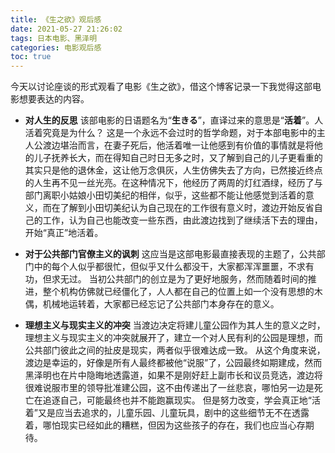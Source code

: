 ```yaml
---
title: 《生之欲》观后感
date: 2021-05-27 21:26:02
tags: 日本电影、黑泽明 
categories: 电影观后感
toc: true 
---
```

今天以讨论座谈的形式观看了电影《生之欲》，借这个博客记录一下我觉得这部电影想要表达的内容。
<!--more-->
- **对人生的反思** 
该部电影的日语题名为“**生きる**”，直译过来的意思是“**活着**”。人活着究竟是为什么？ 这是一个永远不会过时的哲学命题，对于本部电影中的主人公渡边堪治而言，在妻子死后，他活着唯一让他感到有价值的事情就是将他的儿子抚养长大，而在得知自己时日无多之时，又了解到自己的儿子更看重的其实只是他的退休金，这让他万念俱灰，人生仿佛失去了方向，已然接近终点的人生再不见一丝光亮。在这种情况下，他经历了两周的灯红酒绿，经历了与部门离职小姑娘小田切美纪的相伴，似乎，这些都不能让他感觉到活着的意义，而在了解到小田切美纪认为自己现在的工作很有意义时，渡边开始反省自己的工作，认为自己也能改变一些东西，由此渡边找到了继续活下去的理由，开始“真正”地活着。 

- **对于公共部门官僚主义的讽刺**
这应当是这部电影最直接表现的主题了，公共部门中的每个人似乎都很忙，但似乎又什么都没干，大家都浑浑噩噩，不求有功，但求无过。 
当初公共部门的创立是为了更好地服务，然而随着时间的推进，整个机构仿佛就已经僵化了，人人都在自己的位置上如一个没有思想的木偶，机械地运转着，大家都已经忘记了公共部门本身存在的意义。 

- **理想主义与现实主义的冲突**
当渡边决定将建儿童公园作为其人生的意义之时，理想主义与现实主义的冲突就展开了，建立一个对人民有利的公园是理想，而公共部门彼此之间的扯皮是现实，两者似乎很难达成一致。
从这个角度来说，渡边是幸运的，好像是所有人最终都被他“说服”了，公园最终如期建成，然而黑泽明也在片中隐晦地透露道，如果不是刚好赶上副市长和议员竞选，渡边将很难说服市里的领导批准建公园，这不由传递出了一丝悲哀，哪怕另一边是死亡在追逐自己，可能最终也并不能跑赢现实。 
但是努力改变，学会真正地“活着”又是应当去追求的，儿童乐园、儿童玩具，剧中的这些细节无不在透露着，哪怕现实已经如此的糟糕，但因为这些孩子的存在，我们也应当心存期待。 

